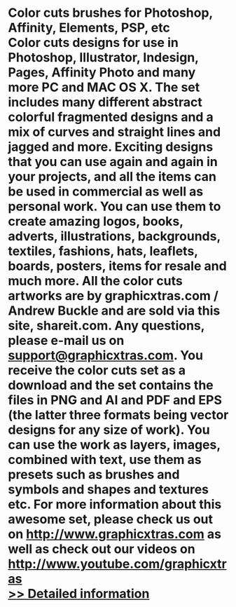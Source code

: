 # Color cuts brushes for Photoshop, Affinity, Elements, PSP, etc<br />Color cuts designs for use in Photoshop, Illustrator, Indesign, Pages, Affinity Photo and many more PC and MAC OS X. The set includes many different abstract colorful fragmented designs and a mix of curves and straight lines and jagged and more. Exciting designs that you can use again and again in your projects, and all the items can be used in commercial as well as personal work. You can use them to create amazing logos, books, adverts, illustrations, backgrounds, textiles, fashions, hats, leaflets, boards, posters, items for resale and much more. All the color cuts artworks are by graphicxtras.com / Andrew Buckle and are sold via this site, shareit.com. Any questions, please e-mail us on support@graphicxtras.com. You receive the color cuts set as a download and the set contains the files in PNG and AI and PDF and EPS (the latter three formats being vector designs for any size of work). You can use the work as layers, images, combined with text, use them as presets such as brushes and symbols and shapes and textures etc. For more information about this awesome set, please check us out on http://www.graphicxtras.com as well as check out our videos on http://www.youtube.com/graphicxtras<br />[>> Detailed information](https://secure.shareit.com/shareit/product.html?productid=300738926&affiliateid=200057808)
